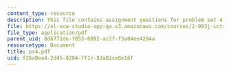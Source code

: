 ```yaml
---
content_type: resource
description: This file contains assignment questions for problem set 4.
file: https://ol-ocw-studio-app-qa.s3.amazonaws.com/courses/2-993j-introduction-to-numerical-analysis-for-engineering-13-002j-spring-2005/f26a8ea42d4582047f1c83a81ce8e16f_ps4.pdf
file_type: application/pdf
parent_uid: 8d6771de-f853-6092-ac2f-f5a04ee4294a
resourcetype: Document
title: ps4.pdf
uid: f26a8ea4-2d45-8204-7f1c-83a81ce8e16f
---
```

